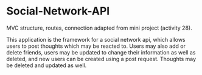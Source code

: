 # Social-Network-API

MVC structure, routes, connection adapted from mini project (activity 28).

This application is the framework for a social network api, which allows users to post thoughts which may be reacted to. Users may also add or delete friends, users may be updated to change their information as well as deleted, and new users can be created using a post request. Thoughts may be deleted and updated as well.